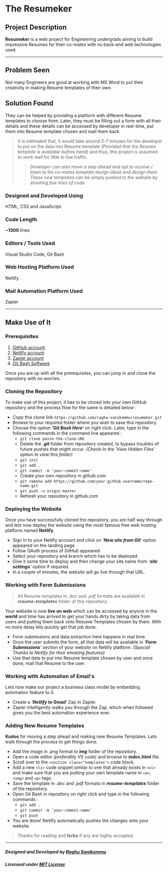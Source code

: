 # The Resumeker


## Project Description
**Resumeker** is a web project for Engineering undergrads aiming to build impressive Resumes for their co-mates with no back-end web technologies used.


***


## Problem Seen
Not many Engineers are good at working with MS Word to put their creativity in making Resume templates of their own.

## Solution Found
They can be helped by providing a platform with different Resume templates to choose from. Later, they must be filling out a form with all their details and these details can be accessed by developer in real-time, put them into Resume template chosen and mail them back.

> It is estimated that, it would take around _5-7_ minutes for the developer to put on the data into Resume template _(Provided that the Resume template is available before hand)_ and thus, this project is assumed to work well for little to low traffic.
>> _Developer can also move a step ahead and opt to receive / listen to his co-mates template design ideas and design them. These new templates can be simply pushed to the website by shooting few lines of code_.

### Designed and Developed Using
HTML, CSS and JavaScript

### Code Length
__~1300__ lines

### Editors / Tools Used
Visual Studio Code, Git Bash 

### Web Hosting Platform Used
Netlify

### Mail Automation Platform Used
Zapier


***


## Make Use of It
### Prerequisites
1. [GitHub account](https://github.com "Create a GitHub account")
2. [Netlify account](https://app.netlify.com "Create a Netlify account")
3. [Zapier account](https://zapier.com "Create a Zapier account")
4. [Git Bash Software](https://git-scm.com/downloads "Download Git Bash")

Once you are up with all the prerequisites, you can jump in and clone the repository with no worries.


### Cloning the Repository
To make use of this project, it has to be cloned into your own GitHub repository and the process flow for the same is detailed below :

*  Copy this clone link `https://github.com/raghu-sanikommu/resumeker.git`
* Browse to your required folder where you wish to save this repository.
* Choose the option _**'Git Bash Here'**_ on right click. Later, type in the following commands in the command line appeared :
   - `git clone paste-the-clone-URL`
   - Delete the _**.git**_ folder from repository created, to bypass troubles of future pushes that might occur. _(Check-In the 'View Hidden Files' option to view this folder)_
   - `git init`
   - `git add .`
   - `git commit -m 'your-commit-name'`
   - Create your own repository in github.com
   - `git remote add https://github.com/your-github-username/repo-name.git`
   - `git push -u origin master`
   - Refresh your repository in github.com


### Deploying the Website
Once you have successfully cloned the repository, you are half way through and lets now deploy the website using the most famous free web hosting platform named **Netlify**.

* Sign In to your Netlify account and click on _'**New site from Git**'_ option appeared on the landing page.
* Follow OAuth process of GitHub appeared.
* Select your repository and branch which has to be deployed.
* Give it some time to deploy and then change your site name from _'**site settings**'_ option if required.
* In a couple of minutes, the website will go live through that URL.


### Working with Form Submissions

> All Resume templates in _.doc_ and _.pdf_ formats are available in _**resume-templates**_ folder of this repository.

Your website is now **live on web** which can be accessed by anyone in the **world** and time has arrived to get your hands dirty by taking data from users and putting them back onto Resume Templates chosen by them. With no more delay lets quickly get that job done.

* Form submissions and data extraction here happens in real time. 
* Once the user submits the form, all that data will be available in _'**Form Submissions**'_ section of your website on Netlify platform. _(Special Thanks to Netlify for their amazing features)_
* Use that data to put into Resume template chosen by user and once done, mail that Resume to the user. 



### Working with Automation of Email's
Lets now make our project a business class model by embedding automation feature to it.

* Create a _'**Netlify to Gmail**'_ Zap in Zapier.
* Zapier intelligently walks you through the Zap, which when followed gives you the best automation experience ever.


### Adding New Resume Templates
**Kudos** for moving a step ahead and making new Resume Templates. Lets walk through the process to get things done.

* Add the image in _.png_ format to _**img**_ folder of the repository.
* Open a code editor _(preferably VS code)_ and browse to _**index.html**_ file.
* Scroll over to the `<section class="templates">` code block.
* Add a new `<li>` code snippet similar to one that already exists in `<ul>` and make sure that you are putting your own template name in `<a>`, `<img>` and `<p>` tags.
* Save the template in _.doc_ and _.pdf_ formats in _**resume-templates**_ folder of the repository.
* Open Git Bash in repository on right click and type in the following commands :
  - `git add .`
  - `git commit -m 'your-commit-name'`
  - `git push`
* You are done! Netlify automatically pushes the changes onto your website.


> Thanks for reading and **forks** if any are highly accepted.


***


##### Designed and Developed by [Raghu Sanikommu](https://raghu-sanikommu.netlify.app "Know More about Raghu Sanikommu")

##### Licensed under [MIT License](LICENSE)
